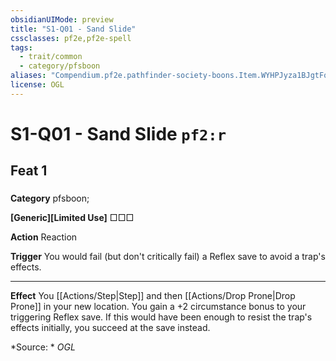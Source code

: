 ```yaml
---
obsidianUIMode: preview
title: "S1-Q01 - Sand Slide"
cssclasses: pf2e,pf2e-spell
tags:
  - trait/common
  - category/pfsboon
aliases: "Compendium.pf2e.pathfinder-society-boons.Item.WYHPJyza1BJgtFq4"
license: OGL
---
```

# S1-Q01 - Sand Slide `pf2:r`
## Feat 1
### 

**Category** pfsboon; 




**\[Generic\]\[Limited Use\]** □□□

**Action** Reaction

**Trigger** You would fail (but don't critically fail) a Reflex save to avoid a trap's effects.

* * *

**Effect** You [[Actions/Step|Step]] and then [[Actions/Drop Prone|Drop Prone]] in your new location. You gain a +2 circumstance bonus to your triggering Reflex save. If this would have been enough to resist the trap's effects initially, you succeed at the save instead.

*Source: *
*OGL*